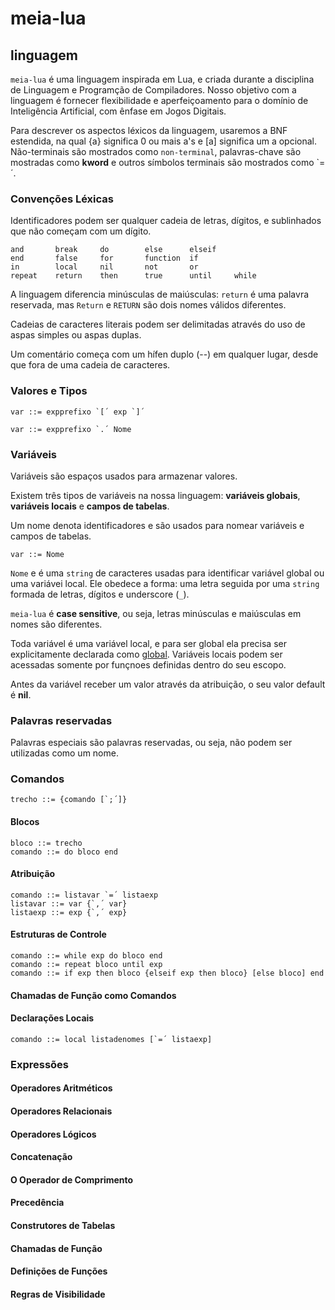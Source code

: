 # meia-lua

## linguagem

`meia-lua` é uma linguagem inspirada em Lua, e criada durante a disciplina de Linguagem e Programção de Compiladores.
Nosso objetivo com a linguagem é fornecer flexibilidade e aperfeiçoamento para o domínio de Inteligência Artificial, com ênfase em Jogos Digitais.

Para descrever os aspectos léxicos da linguagem, usaremos a BNF estendida, na qual {a} significa 0 ou mais a's e [a] significa um a opcional. Não-terminais são mostrados como `non-terminal`, palavras-chave são mostradas como **kword** e outros símbolos terminais são mostrados como `=´. 

### Convenções Léxicas
Identificadores podem ser qualquer cadeia de letras, dígitos, e sublinhados que não começam com um dígito.

```
and       break     do        else      elseif
end       false     for       function  if
in        local     nil       not       or
repeat    return    then      true      until     while
```

A linguagem diferencia minúsculas de maiúsculas: `return` é uma palavra reservada, mas `Return` e `RETURN` são dois nomes válidos diferentes. 
 
Cadeias de caracteres literais podem ser delimitadas através do uso de aspas simples ou aspas duplas.

Um comentário começa com um hífen duplo (--) em qualquer lugar, desde que fora de uma cadeia de caracteres.

###  Valores e Tipos


```
var ::= expprefixo `[´ exp `]´
```

```
var ::= expprefixo `.´ Nome
```

### Variáveis

Variáveis são espaços usados para armazenar valores.

Existem três tipos de variáveis na nossa linguagem: **variáveis globais**, **variáveis locais** e **campos de tabelas**.

Um nome denota identificadores e são usados para nomear variáveis e campos de tabelas. 

```
var ::= Nome
```

`Nome` e é uma `string` de caracteres usadas para identificar variável global ou uma variávei local. Ele obedece a forma: uma letra seguida por uma `string` formada de letras, dígitos e underscore (`_`). 

`meia-lua` é **case sensitive**, ou seja, letras minúsculas e maiúsculas em nomes são diferentes. 

Toda variável é uma variável local, e para ser global ela precisa ser explicitamente declarada como [global](#declarações-locais). Variáveis locais podem ser acessadas somente por funçnoes definidas dentro do seu escopo. 

Antes da variável receber um valor através da atribuição, o seu valor default é **nil**.

### Palavras reservadas

Palavras especiais são palavras reservadas, ou seja, não podem ser utilizadas como um nome. 



### Comandos

```
trecho ::= {comando [`;´]}
```

#### Blocos

```
bloco ::= trecho
comando ::= do bloco end
```


#### Atribuição

```
comando ::= listavar `=´ listaexp
listavar ::= var {`,´ var}
listaexp ::= exp {`,´ exp}
```


#### Estruturas de Controle

```
comando ::= while exp do bloco end
comando ::= repeat bloco until exp
comando ::= if exp then bloco {elseif exp then bloco} [else bloco] end
```
#### Chamadas de Função como Comandos

#### Declarações Locais
```
comando ::= local listadenomes [`=´ listaexp]
```
### Expressões

#### Operadores Aritméticos

#### Operadores Relacionais

#### Operadores Lógicos

#### Concatenação

#### O Operador de Comprimento

#### Precedência

#### Construtores de Tabelas

#### Chamadas de Função

#### Definições de Funções

#### Regras de Visibilidade
